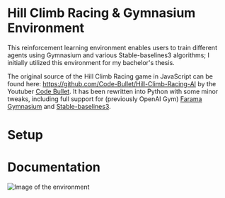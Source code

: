 # Hill Climb Racing & Gymnasium Environment
This reinforcement learning environment enables users to train different agents using Gymnasium and various Stable-baselines3 algorithms; I initially utilized this environment for my bachelor's thesis.

The original source of the Hill Climb Racing game in JavaScript can be found here: https://github.com/Code-Bullet/Hill-Climb-Racing-AI by the Youtuber [Code Bullet](https://www.youtube.com/codebullet). It has been rewritten into Python with some minor tweaks, including full support for (previously OpenAI Gym) [Farama Gymnasium](https://github.com/Farama-Foundation/Gymnasium) and [Stable-baselines3](https://github.com/DLR-RM/stable-baselines3). 

# Setup

# Documentation

![Image of the environment](https://i.ibb.co/d2Nfxxd/Schermafbeelding-2024-07-17-115028.png)
